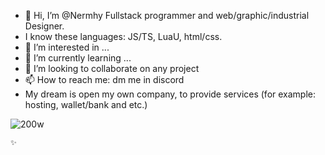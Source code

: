 - 👋 Hi, I’m @Nermhy Fullstack programmer and web/graphic/industrial Designer.
- I know these languages: JS/TS, LuaU, html/css.
- 👀 I’m interested in ...
- 🌱 I’m currently learning ...
- 💞️ I’m looking to collaborate on any project
- 📫 How to reach me: dm me in discord
- My dream is open my own company, to provide services (for example: hosting, wallet/bank and etc.)

<!---
Nermhy/Nermhy is a ✨ special ✨ repository because its `README.md` (this file) appears on your GitHub profile.
You can click the Preview link to take a look at your changes.
--->
![200w](https://github.com/Nermhy/Nermhy/assets/134065864/526e5245-6728-4f3d-be9b-85182945aa15)

```html
✨
```
